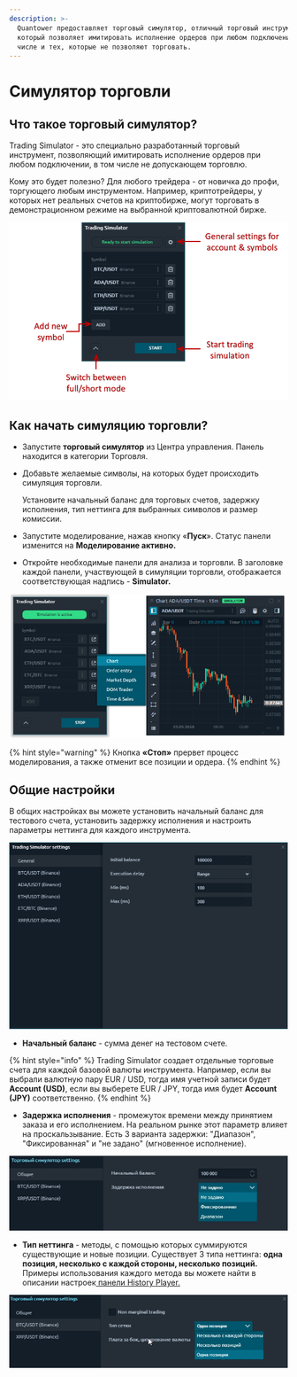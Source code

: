 ```yaml
---
description: >-
  Quantower предоставляет торговый симулятор, отличный торговый инструмент,
  который позволяет имитировать исполнение ордеров при любом подключении, в том
  числе и тех, которые не позволяют торговать.
---
```


# Симулятор торговли

## Что такое торговый симулятор?

Trading Simulator - это специально разработанный торговый инструмент, позволяющий имитировать исполнение ордеров при любом подключении, в том числе не допускающем торговлю.

Кому это будет полезно? Для любого трейдера - от новичка до профи, торгующего любым инструментом. Например, криптотрейдеры, у которых нет реальных счетов на криптобирже, могут торговать в демонстрационном режиме на выбранной криптовалютной бирже.

![&#x41E;&#x431;&#x449;&#x438;&#x439; &#x432;&#x438;&#x434; &#x43F;&#x430;&#x43D;&#x435;&#x43B;&#x438; Trading Simulator](../.gitbook/assets/trading-simulator.png)

## Как начать симуляцию торговли?

* Запустите **торговый симулятор** из Центра управления. Панель находится в категории Торговля.
* Добавьте желаемые символы, на которых будет происходить симуляция торговли.

  Установите начальный баланс для торговых счетов, задержку исполнения, тип неттинга для выбранных символов и размер комиссии.

* Запустите моделирование, нажав кнопку «**Пуск**». Статус панели изменится на **Моделирование активно.**
* Откройте необходимые панели для анализа и торговли. В заголовке каждой панели, участвующей в симуляции торговли, отображается соответствующая надпись - **Simulator.**

![&#x412;&#x44B; &#x43C;&#x43E;&#x436;&#x435;&#x442;&#x435; &#x43E;&#x442;&#x43A;&#x440;&#x44B;&#x432;&#x430;&#x442;&#x44C; &#x43F;&#x430;&#x43D;&#x435;&#x43B;&#x438;, &#x441;&#x432;&#x44F;&#x437;&#x430;&#x43D;&#x43D;&#x44B;&#x435; &#x441; &#x43F;&#x440;&#x43E;&#x446;&#x435;&#x441;&#x441;&#x43E;&#x43C; &#x43C;&#x43E;&#x434;&#x435;&#x43B;&#x438;&#x440;&#x43E;&#x432;&#x430;&#x43D;&#x438;&#x44F;.](../.gitbook/assets/select-the-panel-from-trading-simulator.png)

{% hint style="warning" %}
Кнопка **«Стоп»** прервет процесс моделирования, а также отменит все позиции и ордера.
{% endhint %}

## Общие настройки

В общих настройках вы можете установить начальный баланс для тестового счета, установить задержку исполнения и настроить параметры неттинга для каждого инструмента.

![&#x41E;&#x431;&#x449;&#x438;&#x435; &#x43D;&#x430;&#x441;&#x442;&#x440;&#x43E;&#x439;&#x43A;&#x438; &#x434;&#x43B;&#x44F; &#x441;&#x447;&#x435;&#x442;&#x43E;&#x432; &#x438; &#x441;&#x438;&#x43C;&#x432;&#x43E;&#x43B;&#x43E;&#x432;](../.gitbook/assets/settings-for-trading-simulator.png)

* **Начальный баланс** - сумма денег на тестовом счете.

{% hint style="info" %}
Trading Simulator создает отдельные торговые счета для каждой базовой валюты инструмента. Например, если вы выбрали валютную пару EUR / USD, тогда имя учетной записи будет **Account \(USD\)**, если вы выберете EUR / JPY, тогда имя будет **Account \(JPY\)** соответственно.
{% endhint %}

* **Задержка исполнения** - промежуток времени между принятием заказа и его исполнением. На реальном рынке этот параметр влияет на проскальзывание. Есть 3 варианта задержки: "Диапазон", "Фиксированная" и "не задано" \(мгновенное исполнение\).

![](../.gitbook/assets/torgovyi-simulyator-zaderzhka-ispolneniya.jpg)

* **Тип неттинга** - методы, с помощью которых суммируются существующие и новые позиции. Существует 3 типа неттинга: **одна позиция, несколько с каждой стороны, несколько позиций.** Примеры использования каждого метода вы можете найти в описании настроек[ панели History Player.](https://help.quantower.com/trading-panels/history-player#general-and-instruments-settings)

![](../.gitbook/assets/tip-setki-torgovyi-simulyator.png)

